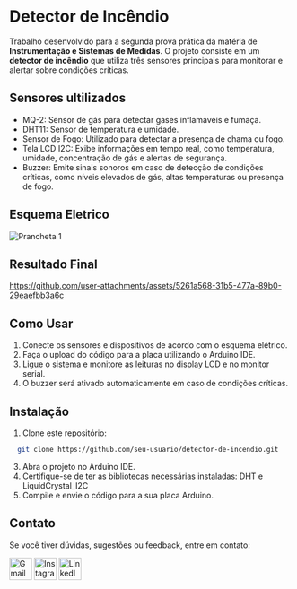 # Detector de Incêndio
Trabalho desenvolvido para a segunda prova prática da matéria de **Instrumentação e Sistemas de Medidas**. O projeto consiste em um **detector de incêndio** que utiliza três sensores principais para monitorar e alertar sobre condições críticas.

## Sensores ultilizados
- MQ-2: Sensor de gás para detectar gases inflamáveis e fumaça.
- DHT11: Sensor de temperatura e umidade.
- Sensor de Fogo: Utilizado para detectar a presença de chama ou fogo.
- Tela LCD I2C: Exibe informações em tempo real, como temperatura, umidade, concentração de gás e alertas de segurança.
- Buzzer: Emite sinais sonoros em caso de detecção de condições críticas, como níveis elevados de gás, altas temperaturas ou presença de fogo.

## Esquema Eletrico
![Prancheta 1](https://github.com/user-attachments/assets/5dbcd84b-7f78-481f-a991-bce74d7a6cfb)


## Resultado Final


https://github.com/user-attachments/assets/5261a568-31b5-477a-89b0-29eaefbb3a6c



## Como Usar
1. Conecte os sensores e dispositivos de acordo com o esquema elétrico.
2. Faça o upload do código para a placa utilizando o Arduino IDE.
3. Ligue o sistema e monitore as leituras no display LCD e no monitor serial.
4. O buzzer será ativado automaticamente em caso de condições críticas.

## Instalação
1. Clone este repositório:
```bash
  git clone https://github.com/seu-usuario/detector-de-incendio.git
```
3. Abra o projeto no Arduino IDE.
4. Certifique-se de ter as bibliotecas necessárias instaladas: DHT e LiquidCrystal_I2C
5. Compile e envie o código para a sua placa Arduino.

## **Contato**
Se você tiver dúvidas, sugestões ou feedback, entre em contato:

  <a href="mailto:rflfranchini@gmail.com" target="_blank"><img alt="Gmail" height="40px" width="40px" src="https://img.icons8.com/color/48/gmail--v1.png"/><a> 
  <a href="https://www.instagram.com/rafael_franchini/" target="_blank"><img alt="Instagram" height="40px" width="40px" src="https://img.icons8.com/fluency/48/instagram-new.png"/></a>
  <a href="https://www.linkedin.com/in/rafael-franchini-37b0a21a4/" target="_blank"><img alt="LinkedIn" height="40px" width="40px" src="https://img.icons8.com/fluency/48/linkedin.png"/></a>

